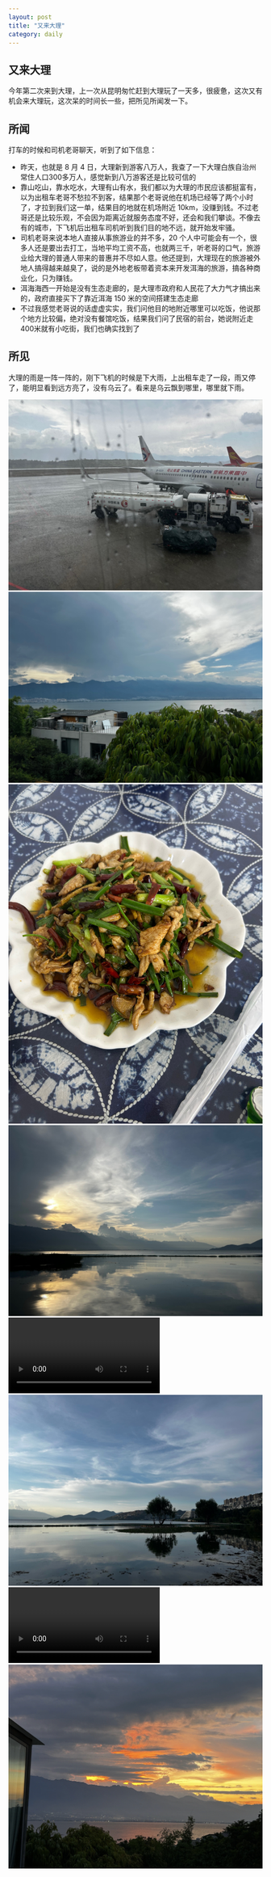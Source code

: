 ```yaml
---
layout: post
title: "又来大理"
category: daily
---
```




## 又来大理



今年第二次来到大理，上一次从昆明匆忙赶到大理玩了一天多，很疲惫，这次又有机会来大理玩，这次呆的时间长一些，把所见所闻发一下。



## 所闻

打车的时候和司机老哥聊天，听到了如下信息：

- 昨天，也就是 8 月 4 日，大理新到游客八万人，我查了一下大理白族自治州常住人口300多万人，感觉新到八万游客还是比较可信的
- 靠山吃山，靠水吃水，大理有山有水，我们都以为大理的市民应该都挺富有，以为出租车老哥不愁拉不到客，结果那个老哥说他在机场已经等了两个小时了，才拉到我们这一单，结果目的地就在机场附近 10km，没赚到钱。不过老哥还是比较乐观，不会因为距离近就服务态度不好，还会和我们攀谈。不像去有的城市，下飞机后出租车司机听到我们目的地不远，就开始发牢骚。
- 司机老哥来说本地人直接从事旅游业的并不多，20 个人中可能会有一个，很多人还是要出去打工，当地平均工资不高，也就两三千，听老哥的口气，旅游业给大理的普通人带来的普惠并不尽如人意。他还提到，大理现在的旅游被外地人搞得越来越臭了，说的是外地老板带着资本来开发洱海的旅游，搞各种商业化，只为赚钱。
- 洱海海西一开始是没有生态走廊的，是大理市政府和人民花了大力气才搞出来的，政府直接买下了靠近洱海 150 米的空间搭建生态走廊
- 不过我感觉老哥说的话虚虚实实，我们问他目的地附近哪里可以吃饭，他说那个地方比较偏，绝对没有餐馆吃饭，结果我们问了民宿的前台，她说附近走400米就有小吃街，我们也确实找到了





## 所见

大理的雨是一阵一阵的，刚下飞机的时候是下大雨，上出租车走了一段，雨又停了，能明显看到远方亮了，没有乌云了。看来是乌云飘到哪里，哪里就下雨。


![](/assets/image/daily/2025-08-05/IMG_9300.jpeg)
![](/assets/image/daily/2025-08-05/IMG_9304.jpeg)
![](/assets/image/daily/2025-08-05/IMG_9307.jpeg)
![](/assets/image/daily/2025-08-05/IMG_9313.jpeg)
![](/assets/image/daily/2025-08-05/IMG_9315.mov)
![](/assets/image/daily/2025-08-05/IMG_9317.jpeg)
![](/assets/image/daily/2025-08-05/IMG_9320.mov)
![](/assets/image/daily/2025-08-05/Snipaste_2025-08-05_22-12-11.png)

